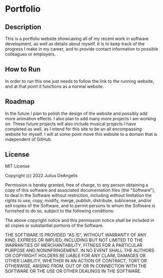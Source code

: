 # Portfolio

## Description
This is a portfolio website showcasing all of my recent work in software development, as well as details about myself. It is to keep track of the progress I make in my career, and to provide contact information to possible colleagues or employers.

## How to Run
In order to run this one just needs to follow the link to the running website, and at that point it functions as a normal website.

## Roadmap
In the future I plan to polish the design of the website and possibly add more animation effects. I also plan to add many more projects I am working on. These future projects will also include musical projects I have completed as well, as I intend for this site to be an all encompassing website for myself. I will at some point move this website to a domain that is independent of GitHub.

## License

MIT License

Copyright (c) 2022 Julius DeAngelis

Permission is hereby granted, free of charge, to any person obtaining a copy of this software and associated documentation files (the "Software"), to deal in the Software without restriction, including without limitation the rights to use, copy, modify, merge, publish, distribute, sublicense, and/or sell copies of the Software, and to permit persons to whom the Software is furnished to do so, subject to the following conditions:

The above copyright notice and this permission notice shall be included in all copies or substantial portions of the Software.

THE SOFTWARE IS PROVIDED "AS IS", WITHOUT WARRANTY OF ANY KIND, EXPRESS OR IMPLIED, INCLUDING BUT NOT LIMITED TO THE WARRANTIES OF MERCHANTABILITY, FITNESS FOR A PARTICULAR PURPOSE AND NONINFRINGEMENT. IN NO EVENT SHALL THE AUTHORS OR COPYRIGHT HOLDERS BE LIABLE FOR ANY CLAIM, DAMAGES OR OTHER LIABILITY, WHETHER IN AN ACTION OF CONTRACT, TORT OR OTHERWISE, ARISING FROM, OUT OF OR IN CONNECTION WITH THE SOFTWARE OR THE USE OR OTHER DEALINGS IN THE SOFTWARE.
